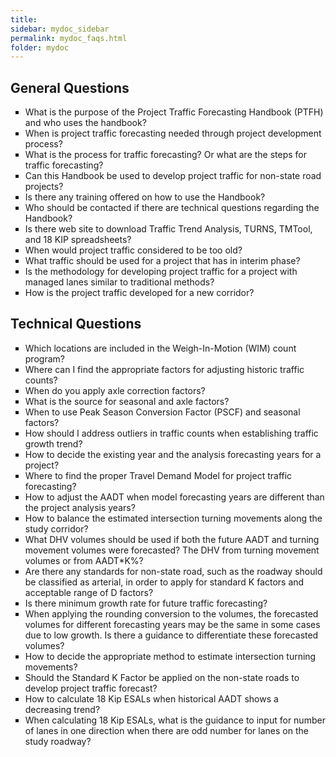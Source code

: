 ```yaml
---
title: 
sidebar: mydoc_sidebar
permalink: mydoc_faqs.html
folder: mydoc
---
```


<style>
  li{list-style-type:square;}
</style>

<h2>General Questions</h2>

<ul>
<li>What is the purpose of the Project Traffic Forecasting Handbook (PTFH) and who uses the handbook?</li>

<li>When is project traffic forecasting needed through project development process?</li>

<li>What is the process for traffic forecasting? Or what are the steps for traffic forecasting?</li>
<li>Can this Handbook be used to develop project traffic for non-state road projects?</li>
<li>Is there any training offered on how to use the Handbook?</li>
<li>Who should be contacted if there are technical questions regarding the Handbook?</li>
<li>Is there web site to download Traffic Trend Analysis, TURNS, TMTool, and 18 KIP spreadsheets?</li>
<li>When would project traffic considered to be too old?</li>
<li>What traffic should be used for a project that has in interim phase?</li>
<li>Is the methodology for developing project traffic for a project with managed lanes similar to traditional methods?</li>
<li>How is the project traffic developed for a new corridor?</li>
</ul>


<h2>Technical Questions</h2>

<ul>
<li>Which locations are included in the Weigh-In-Motion (WIM) count program?</li>
<li>Where can I find the appropriate factors for adjusting historic traffic counts?</li>
<li>When do you apply axle correction factors?</li>
<li>What is the source for seasonal and axle factors?</li>
<li>When to use Peak Season Conversion Factor (PSCF) and seasonal factors?</li>
<li>How should I address outliers in traffic counts when establishing traffic growth trend?</li>
<li>How to decide the existing year and the analysis forecasting years for a project?</li>
<li>Where to find the proper Travel Demand Model for project traffic forecasting?</li>
<li>How to adjust the AADT when model forecasting years are different than the project analysis years?</li>
<li>How to balance the estimated intersection turning movements along the study corridor?</li>
<li>What DHV volumes should be used if both the future AADT and turning movement volumes were forecasted? The DHV from turning movement volumes or from AADT*K%?</li>
<li>Are there any standards for non-state road, such as the roadway should be classified as arterial, in order to apply for standard K factors and acceptable range of D factors? </li>
<li>Is there minimum growth rate for future traffic forecasting?</li>
<li>When applying the rounding conversion to the volumes, the forecasted volumes for different forecasting years may be the same in some cases due to low growth. Is there a guidance to differentiate these forecasted volumes?</li>
<li>How to decide the appropriate method to estimate intersection turning movements?</li>
<li>Should the Standard K Factor be applied on the non-state roads to develop project traffic forecast?</li>
<li>How to calculate 18 Kip ESALs when historical AADT shows a decreasing trend?</li>
<li>When calculating 18 Kip ESALs, what is the guidance to input for number of lanes in one direction when there are odd number for lanes on the study roadway?</li>
</ul>
